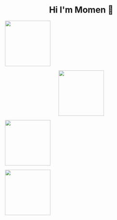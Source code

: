 <h1 align="center">Hi I'm Momen 👋</h1>

  <a href="https://www.facebook.com/momen.essa594"><img src="https://kgo.googleusercontent.com/profile_vrt_raw_bytes_1587515400_10885.png" width=150/></a>
  <p align="center">
  <a href="https://www.linkedin.com/in/momenaboessa"><img src="https://assets.wordstream.com/s3fs-public/styles/simple_image/public/images/social-media-advertising-linkedin-logo.png?C5329xtMxqhd7hKY9TDXE2qclZVHTfLl&itok=zu8G_MnT" width=150/></a>

  <a href="https://www.youtube.com/momenaboessa"><img src="https://www.ottawapolice.ca/en/crime/resources/Wanted-2019/flat1000x1000075f.u7.jpg" width=150/></a>
  
  <a href="https://www.instagram.com/momenaboessa1"><img src="https://www.pngitem.com/pimgs/m/184-1847294_ai-instagram-hd-png-download.png" width=150/></a>
</p>


<!--
**momenaboessa/momenaboessa** is a ✨ _special_ ✨ repository because its `README.md` (this file) appears on your GitHub profile.

Here are some ideas to get you started:

- 🔭 I’m currently working on ...
- 🌱 I’m currently learning ...
- 👯 I’m looking to collaborate on ...
- 🤔 I’m looking for help with ...
- 💬 Ask me about ...
- 📫 How to reach me: ...
- 😄 Pronouns: ...
- ⚡ Fun fact: ...
-->
